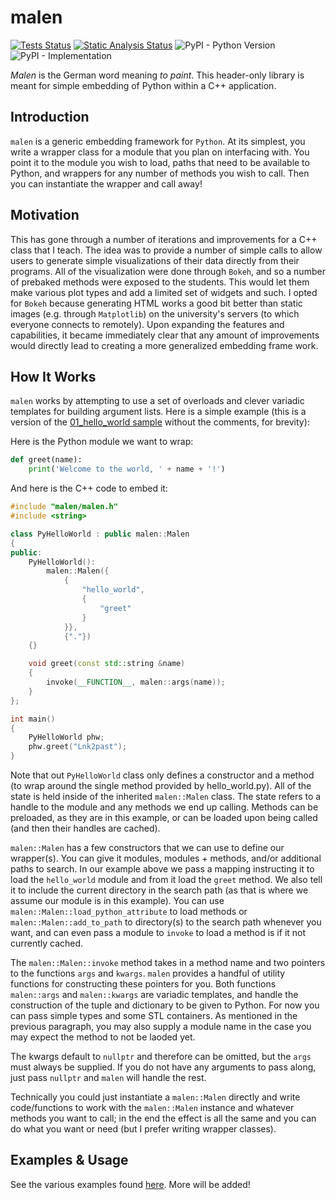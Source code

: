 # malen

[![Tests Status](https://github.com/Lnk2past/malen/workflows/Tests/badge.svg)](https://github.com/Lnk2past/malen/actions)
[![Static Analysis Status](https://github.com/Lnk2past/malen/workflows/Static-Analysis/badge.svg)](https://github.com/Lnk2past/malen/actions)
![PyPI - Python Version](https://img.shields.io/badge/python-3.6%20%7C%203.7%20%7C%203.8%20-blue)
![PyPI - Implementation](https://img.shields.io/pypi/implementation/cpython)

*Malen* is the German word meaning *to paint*. This header-only library is meant for simple embedding of Python within a C++ application.

## Introduction

`malen` is a generic embedding framework for `Python`. At its simplest, you write a wrapper class for a module that you plan on interfacing with. You point it to the module you wish to load, paths that need to be available to Python, and wrappers for any number of methods you wish to call. Then you can instantiate the wrapper and call away!

## Motivation

This has gone through a number of iterations and improvements for a C++ class that I teach. The idea was to provide a number of simple calls to allow users to generate simple visualizations of their data directly from their programs. All of the visualization were done through `Bokeh`, and so a number of prebaked methods were exposed to the students. This would let them make various plot types and add a limited set of widgets and such. I opted for `Bokeh` because generating HTML works a good bit better than static images (e.g. through `Matplotlib`) on the university's servers (to which everyone connects to remotely). Upon expanding the features and capabilities, it became immediately clear that any amount of improvements would directly lead to creating a more generalized embedding frame work.

## How It Works

`malen` works by attempting to use a set of overloads and clever variadic templates for building argument lists. Here is a simple example (this is a version of the [01_hello_world sample](samples/01_hello_world/main.cpp) without the comments, for brevity):

Here is the Python module we want to wrap:

```python
def greet(name):
    print('Welcome to the world, ' + name + '!')
```

And here is the C++ code to embed it:

```c++
#include "malen/malen.h"
#include <string>

class PyHelloWorld : public malen::Malen
{
public:
    PyHelloWorld():
        malen::Malen({
            {
                "hello_world",
                {
                    "greet"
                }
            }},
            {"."})
    {}

    void greet(const std::string &name)
    {
        invoke(__FUNCTION__, malen::args(name));
    }
};

int main()
{
    PyHelloWorld phw;
    phw.greet("Lnk2past");
}
```

Note that out `PyHelloWorld` class only defines a constructor and a method (to wrap around the single method provided by hello_world.py). All of the state is held inside of the inherited `malen::Malen` class. The state refers to a handle to the module and any methods we end up calling. Methods can be preloaded, as they are in this example, or can be loaded upon being called (and then their handles are cached).

`malen::Malen` has a few constructors that we can use to define our wrapper(s). You can give it modules, modules + methods, and/or additional paths to search. In our example above we pass a mapping instructing it to load the `hello_world` module and from it load the `greet` method. We also tell it to include the current directory in the search path (as that is where we assume our module is in this example). You can use `malen::Malen::load_python_attribute` to load methods or `malen::Malen::add_to_path` to directory(s) to the search path whenever you want, and can even pass a module to `invoke` to load a method is if it not currently cached.

The `malen::Malen::invoke` method takes in a method name and two pointers to the functions `args` and `kwargs`. `malen` provides a handful of utility functions for constructing these pointers for you. Both functions `malen::args` and `malen::kwargs` are variadic templates, and handle the construction of the tuple and dictionary to be given to Python. For now you can pass simple types and some STL containers. As mentioned in the previous paragraph, you may also supply a module name in the case you may expect the method to not be laoded yet.

The kwargs default to `nullptr` and therefore can be omitted, but the `args` must always be supplied. If you do not have any arguments to pass along, just pass `nullptr` and `malen` will handle the rest.

Technically you could just instantiate a `malen::Malen` directly and write code/functions to work with the `malen::Malen` instance and whatever methods you want to call; in the end the effect is all the same and you can do what you want or need (but I prefer writing wrapper classes).

## Examples & Usage

See the various examples found [here](samples/). More will be added!
